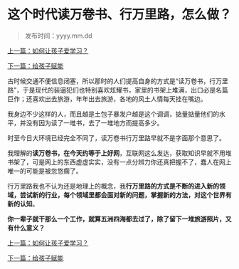 # 这个时代读万卷书、行万里路，怎么做？

>发布时间：yyyy.mm.dd 

[上一篇：如何让孩子爱学习？](/education/article4)

[下一篇：给孩子赋能](/education/article6)

古时候交通不便信息闭塞，所以那时的人们提高自身的方式是“读万卷书，行万里路”，于是现代的装逼犯们也特别喜欢炫耀书，家里的书架上堆满，出口必是名篇巨作；还喜欢出去旅游，年年出去旅游，各地的风土人情每天挂在嘴边。

我身边不少这样的人，而且越是土包子暴发户越是这个调调，掂量掂量他们的水平，并没有因为读了一堆书，去了一堆地方而提高多少。

时至今日大环境已经完全不同了，读万卷书行万里路早就不是字面那个意思了。

我理解的**读万卷书，在今天约等于上好网**，互联网这么发达，获取知识早就不用堆书架了，可是网上的东西虚虚实实，没有一点分辨力你还真把握不了，蠢人在网上唯一的可能是被忽悠瘸了。

行万里路我也不认为还是地理上的概念，我**行万里路的方式是不断的进入新的领域，尝试新的行业，每个领域里都会面对新的问题，掌握新的方法，对这个世界有新的认知**。

**你一辈子就干那么一个工作，就算五洲四海都去过了，除了留下一堆旅游照片，又有什么意义？**



[上一篇：如何让孩子爱学习？](/education/article5)

[下一篇：给孩子赋能](/education/article6)